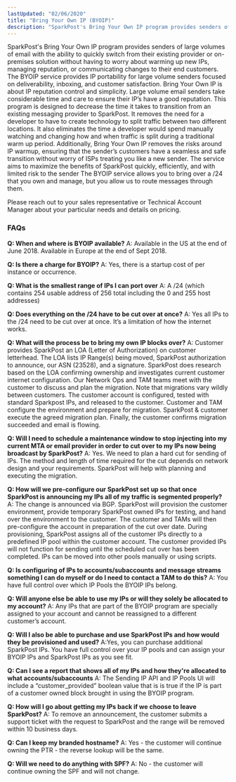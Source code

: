 ```yaml
---
lastUpdated: "02/06/2020"
title: "Bring Your Own IP (BYOIP)"
description: "SparkPost's Bring Your Own IP program provides senders of large volumes of email with the ability to quickly switch from their existing provider or on-premises solution without having to worry about warming up new IPs, managing reputation, or communicating changes to their end customers. The BYOIP service provides IP portability for large volume senders focused on deliverability, inboxing, and customer satisfaction."
---
```

SparkPost's Bring Your Own IP program provides senders of large volumes of email with the ability to quickly switch from their existing provider or on-premises solution without having to worry about warming up new IPs, managing reputation, or communicating changes to their end customers. The BYOIP service provides IP portability for large volume senders focused on deliverability, inboxing, and customer satisfaction. 
Bring Your Own IP is about IP reputation control and simplicity. Large volume email senders take considerable time and care to ensure their IP’s have a good reputation. This program is designed to decrease the time it takes to transition from an existing messaging provider to SparkPost. It removes the need for a developer to have to create technology to split traffic between two different locations. It also eliminates the time a developer would spend manually watching and changing how and when traffic is split during a traditional warm up period. Additionally, Bring Your Own IP removes the risks around IP warmup, ensuring that the sender’s customers have a seamless and safe transition without worry of ISPs treating you like a new sender. The service aims to maximize the benefits of SparkPost quickly, efficiently, and with limited risk to the sender
The BYOIP service allows you to bring over a /24 that you own and manage, but you allow us to route messages through them.

Please reach out to your sales representative or Technical Account Manager about your particular needs and details on pricing.

### FAQs

**Q: When and where is BYOIP available?**
A: Available in the US at the end of June 2018. Available in Europe at the end of Sept 2018.

**Q: Is there a charge for BYOIP?**
A: Yes, there is a startup cost of per instance or occurrence. 

**Q: What is the smallest range of IPs I can port over**
A: A /24 (which contains 254 usable address of 256 total including the 0 and 255 host addresses)

**Q: Does everything on the /24 have to be cut over at once?**
A: Yes all IPs to the /24 need to be cut over at once. It’s a limitation of how the internet works.

**Q: What will the process be to bring my own IP blocks over?**
A: Customer provides SparkPost an LOA (Letter of Authorization) on customer letterhead. The LOA lists IP Range(s) being moved, SparkPost authorization to announce, our ASN (23528), and a signature. SparkPost does research based on the LOA confirming ownership and investigates current customer internet configuration. Our Network Ops and TAM teams meet with the customer to discuss and plan the migration. Note that migrations vary wildly between customers. The customer account is configured, tested with standard Sparkpost IPs, and released to the customer. Customer and TAM configure the environment and prepare for migration. SparkPost & customer execute the agreed migration plan. Finally, the customer confirms migration succeeded and email is flowing.

**Q: Will I need to schedule a maintenance window to stop injecting into my current MTA or email provider in order to cut over to my IPs now being broadcast by SparkPost?**
A: Yes. We need to plan a hard cut for sending of IPs. The method and length of time required for the cut depends on network design and your requirements. SparkPost will help with planning and executing the migration. 

**Q: How will we pre-configure our SparkPost set up so that once SparkPost is announcing my IPs all of my traffic is segmented properly?**
A: The change is announced via BGP. SparkPost will provision the customer environment, provide temporary SparkPost owned IPs for testing, and hand over the environment to the customer. The customer and TAMs will then pre-configure the account in preparation of the cut over date. During provisioning, SparkPost assigns all of the customer IPs directly to a predefined IP pool within the customer account. The customer provided IPs will not function for sending until the scheduled cut over has been completed. IPs can be moved into other pools manually or using scripts.

**Q: Is configuring of IPs to accounts/subaccounts and message streams something I can do myself or do I need to contact a TAM to do this?**
A: You have full control over which IP Pools the BYOIP IPs belong.  

**Q: Will anyone else be able to use my IPs or will they solely be allocated to my account?**
A: Any IPs that are part of the BYOIP program are specially assigned to your account and cannot be reassigned to a different customer’s account.

**Q: Will I also be able to purchase and use SparkPost IPs and how would they be provisioned and used?**
A:Yes, you can purchase additional SparkPost IPs.  You have full control over your IP pools and can assign your BYOIP IPs and SparkPost IPs as you see fit.

**Q: Can I see a report that shows all of my IPs and how they're allocated to what accounts/subaccounts**
A: The Sending IP API and IP Pools UI will include a “customer_provided” boolean value that is is true if the IP is part of a customer owned block brought in using the BYOIP program.

**Q: How will I go about getting my IPs back if we choose to leave SparkPost?**
A: To remove an announcement, the customer submits a support ticket with the request to SparkPost and the range will be removed within 10 business days. 

**Q: Can I keep my branded hostname?**
A: Yes - the customer will continue owning the PTR - the reverse lookup will be the same. 

**Q: Will we need to do anything with SPF?**
A: No - the customer will continue owning the SPF and will not change.
